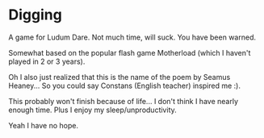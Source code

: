 Digging
=======

A game for Ludum Dare. Not much time, will suck. You have been warned.

Somewhat based on the popular flash game Motherload (which I haven't played in 2 or 3 years).

Oh I also just realized that this is the name of the poem by Seamus Heaney... So you could say Constans (English teacher) inspired me :).

This probably won't finish because of life... I don't think I have nearly enough time. Plus I enjoy my sleep/unproductivity.

Yeah I have no hope.